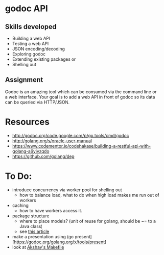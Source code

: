 # godoc API

## Skills developed

* Building a web API
* Testing a web API
* JSON encoding/decoding
* Exploring godoc
* Extending existing packages or
* Shelling out

## Assignment

Godoc is an amazing tool which can be consumed via the command line or
a web interface. Your goal is to add a web API in front of godoc so its data can be
queried via HTTP/JSON.


# Resources

* http://godoc.org/code.google.com/p/go.tools/cmd/godoc
* http://golang.org/s/oracle-user-manual
* https://www.codementor.io/codehakase/building-a-restful-api-with-golang-a6yivzqdo
* https://github.com/golang/dep

# To Do:
* introduce concurrency via worker pool for shelling out
  * how to balance load, what to do when high load makes me run out of workers
* caching
  * how to have workers access it.
* package structure
  * where to place models? (unit of reuse for golang, should be ~= to a Java class)
  * see [this article](https://medium.com/@benbjohnson/standard-package-layout-7cdbc8391fc1)
* make a presentation using (go present][https://godoc.org/golang.org/x/tools/present]
* look at [Akshay's Makefile](https://github.com/akshayjshah/dotfiles/blob/master/Makefile#L8)

